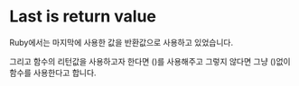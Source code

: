 # Last is return value

Ruby에서는 마지막에 사용한 값을 반환값으로 사용하고 있었습니다.  

그리고 함수의 리턴값을 사용하고자 한다면 ()를 사용해주고 그렇지 않다면 그냥 ()없이 함수를 사용한다고 합니다.